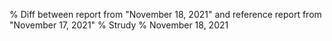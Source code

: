 % Diff between report from "November 18, 2021" and reference report from "November 17, 2021"
% Strudy
% November 18, 2021


